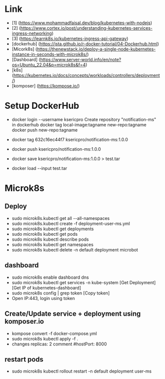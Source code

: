 # Link
- [1] (https://www.mohammadfaisal.dev/blog/kubernetes-with-nodejs)
- [2] (https://www.cortex.io/post/understanding-kubernetes-services-ingress-networking)
- [3] (https://learnk8s.io/kubernetes-ingress-api-gateway)
- [dockerhub] (https://jsta.github.io/r-docker-tutorial/04-Dockerhub.html)
- [Micork8s] (https://thenewstack.io/deploy-a-single-node-kubernetes-instance-in-seconds-with-microk8s/)
- [Dashboard] (https://www.server-world.info/en/note?os=Ubuntu_22.04&p=microk8s&f=4)
- [k8s] (https://kubernetes.io/docs/concepts/workloads/controllers/deployment/)
- [komposer] (https://kompose.io/)

# Setup DockerHub
- docker login --username ksericpro 
    Create repository "notification-ms" in dockerhub
    docker tag local-image:tagname new-repo:tagname
    docker push new-repo:tagname

- docker tag 632c16ec44f7 ksericpro/notification-ms:1.0.0
- docker push ksericpro/notification-ms:1.0.0
- docker save ksericpro/notification-ms:1.0.0 > test.tar
- docker load --input test.tar

# Microk8s

## Deploy
- sudo microk8s.kubectl get all --all-namespaces
- sudo microk8s.kubectl create -f deployment-user-ms.yml
- sudo microk8s kubectl get deployments
- sudo microk8s kubectl get pods
- sudo microk8s kubectl describe pods
- sudo microk8s kubectl get namespaces
- sudo microk8s kubectl delete -n default deployment microbot

## dashboard
- sudo microk8s enable dashboard dns
- sudo microk8s kubectl get services -n kube-system
[Get Deployment]
[Get IP of kubernetes-dashboard]
- sudo microk8s config | grep token 
[Copy token]
- Open IP:443, login using token

## Create/Update service + deployment using komposer.io
- kompose convert -f docker-compose.yml
- sudo microk8s kubectl apply -f .
- changes
    replicas: 2
    comment #hostPort: 8000
    
## restart pods
- sudo microk8s kubectl rollout restart -n default deployment user-ms